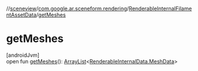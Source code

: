 //[sceneview](../../../index.md)/[com.google.ar.sceneform.rendering](../index.md)/[RenderableInternalFilamentAssetData](index.md)/[getMeshes](get-meshes.md)

# getMeshes

[androidJvm]\
open fun [getMeshes](get-meshes.md)(): [ArrayList](https://developer.android.com/reference/kotlin/java/util/ArrayList.html)&lt;[RenderableInternalData.MeshData](../../../../arsceneview/com.google.ar.sceneform.rendering/-renderable-internal-data/-mesh-data/index.md)&gt;
